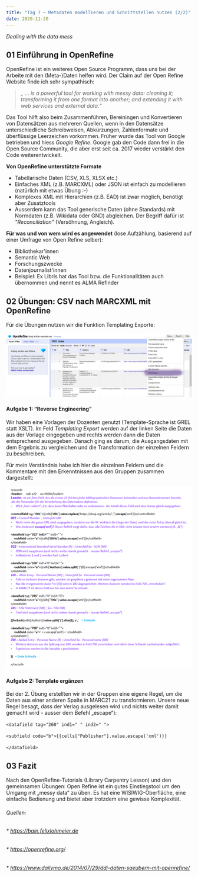 ```yaml
---
title: "Tag 7 – Metadaten modellieren und Schnittstellen nutzen (2/2)"
date: 2020-11-20
---
```


*Dealing with the data mess*

## 01 Einführung in OpenRefine

OpenRefine ist ein weiteres Open Source Programm, dass uns bei der Arbeite mit den (Meta-)Daten helfen wird. Der Claim auf der Open Refine Website finde ich sehr sympathisch: 
>*„ … is a powerful tool for working with messy data: cleaning it; transforming it from one format into another; and extending it with web services and external data.“*

Das Tool hilft also beim Zusammenführen, Bereiningen und Konvertieren von Datensätzen aus mehreren Quellen, wenn in den Datensätze unterschiedliche Schreibweisen, Abkürzungen, Zahlenformate und überflüssige Leerzeichen vorkommen. 
Früher wurde das Tool von Google betrieben und hiess  *Google Refine*. Google gab den Code dann frei in die Open Source Community, die aber erst seit ca. 2017 wieder verstärkt den Code weiterentwickelt. 

**Von OpenRefine unterstützte Formate**
* Tabellarische Daten (CSV, XLS, XLSX etc.)
* Einfaches XML (z.B. MARCXML) oder JSON ist einfach zu modellieren (natürlich mit etwas Übung :-) 
* Komplexes XML mit Hierarchien (z.B. EAD) ist zwar möglich, benötigt aber Zusatztools
* Ausserdem kann das Tool generische Daten (ohne Standards) mit Normdaten (z.B. Wikidata oder GND) abgleichen. Der Begriff dafür ist *"Reconciliation"* (Versöhnung, Angleich).

**Für was und von wem wird es angewendet** (lose Aufzählung, basierend auf einer Umfrage von Open Refine selber):
* Bibliothekar'innen
* Semantic Web
* Forschungszwecke
* Datenjournalist'innen
* Beispiel: Ex Libris hat das Tool bzw. die Funktionalitäten auch übernommen und nennt es ALMA Refinder


## 02 Übungen: CSV nach MARCXML mit OpenRefine

Für die Übungen nutzen wir die Funktion Templating Exporte:

<img src="https://raw.githubusercontent.com/alexmuster/lerntageblog/master/bilder/templating_openrefine.jpg" alt="OpenRefine">


#### Aufgabe 1: “Reverse Engineering”
Wir haben eine Vorlagen der Dozenten genutzt (Template-Sprache ist GREL statt XSLT). Im Feld *Templating Export* werden auf der linken Seite die Daten aus der Vorlage eingegeben und rechts werden dann die Daten entsprechend ausgegeben. Danach ging es darum, die Ausgangsdaten mit dem Ergebnis zu vergleichen und die Transformation der einzelnen Feldern zu beschreiben.

Für mein Verständnis habe ich hier die einzelnen Feldern und die Kommentare mit den Erkenntnissen aus den Gruppen zusammen dargestellt:

<img src="https://raw.githubusercontent.com/alexmuster/lerntageblog/master/bilder/record.png" alt="Record">

#### Aufgabe 2: Template ergänzen
Bei der 2. Übung erstellten wir in der Gruppen eine eigene Regel, um die Daten aus einer anderen Spalte in MARC21 zu transformieren. 
Unsere neue Regel besagt, dass der Verlag ausgelesen wird und nichts weiter damit gemacht wird - ausser dem Befehl „escape“):

`<datafield tag="260" ind1=" " ind2=" ">`

`<subfield code="b">{{cells["Publisher"].value.escape('xml')}}`

`</datafield>`


## 03 Fazit 
Nach den OpenRefine-Tutorials (Library Carpentry Lesson) und den gemeinsamen Übungen: Open Refine ist ein gutes Einstiegstool um den Umgang mit „messy data“ zu üben. Es hat eine WISIWIG-Oberfläche, eine einfache Bedienung und bietet aber trotzdem eine gewisse Komplexität.


###### Quellen:
###### * https://bain.felixlohmeier.de
###### * https://openrefine.org/
###### * https://www.dailymo.de/2014/07/29/ddj-daten-saeubern-mit-openrefine/


